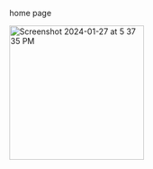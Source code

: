 home page 





<img width="239" alt="Screenshot 2024-01-27 at 5 37 35 PM" src="https://github.com/SanwaJW/Healthcare/assets/110788629/c3f97eac-18c0-42df-b2b7-d199e619ed23">
